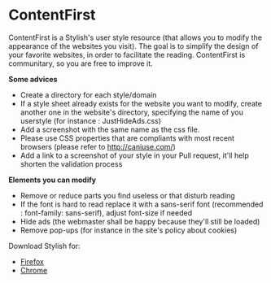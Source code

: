 ContentFirst
============

ContentFirst is a Stylish's user style resource (that allows you to modify the appearance of the websites you visit). The goal is to simplify the design of your favorite websites, in order to facilitate the reading.
ContentFirst is communitary, so you are free to improve it.

**Some advices**

*   Create a directory for each style/domain
*   If a style sheet already exists for the website you want to modify, create another one in the website's directory, specifying the name of you userstyle (for instance : JustHideAds.css)
*   Add a screenshot with the same name as the css file.
*   Please use CSS properties that are compliants with most recent browsers (please refer to http://caniuse.com/)
*   Add a link to a screenshot of your style in your Pull request, it'll help shorten the validation process

**Elements you can modify**

*   Remove or reduce parts you find useless or that disturb reading
*   If the font is hard to read replace it with a sans-serif font (recommended : font-family: sans-serif), adjust font-size if needed
*   Hide ads (the webmaster shall be happy because they'll still be loaded)
*   Remove pop-ups (for instance in the site's policy about cookies)

Download Stylish for: 

*   [Firefox](https://addons.mozilla.org/en-US/firefox/addon/stylish/)
*   [Chrome](https://chrome.google.com/webstore/detail/stylish/fjnbnpbmkenffdnngjfgmeleoegfcffe)